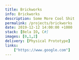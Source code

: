 ```yaml
---
title: Brickworks
info: Brickworks
description: Some More Cool Shit
permalink: /projects/brickworks
date: 2019-12-12 14:00:00 +1000
stack: [Bela IO, C#]
images: [0,1,2]
delivery: [Physical Prototype]
links:
    ["https://www.google.com"]
---
```

